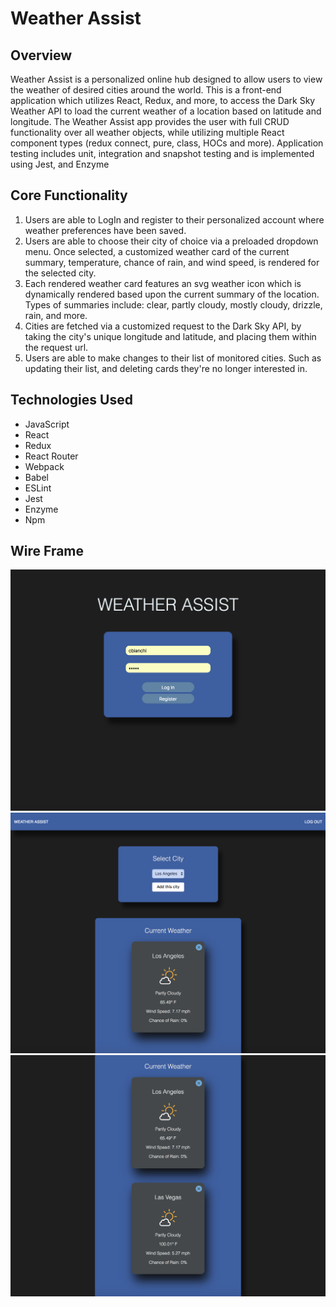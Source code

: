 # Weather Assist

## Overview
Weather Assist is a personalized online hub designed to allow users to view the weather of desired cities around the world. This is a front-end application which utilizes React, Redux, and more, to access the Dark Sky Weather API to load the current weather of a location based on latitude and longitude. The Weather Assist app provides the user with full CRUD functionality over all weather objects, while utilizing multiple React component types (redux connect, pure, class, HOCs and more). Application testing includes unit, integration and snapshot testing and is implemented using Jest, and Enzyme


## Core Functionality
1. Users are able to LogIn and register to their personalized account where weather preferences have been saved.
2. Users are able to choose their city of choice via a preloaded dropdown menu. Once selected, a customized weather card of the current summary, temperature, chance of rain, and wind speed, is rendered for the selected city.
3. Each rendered weather card features an svg weather icon which is dynamically rendered based upon the current summary of the location. Types of summaries include: clear, partly cloudy, mostly cloudy, drizzle, rain, and more.
4. Cities are fetched via a customized request to the Dark Sky API, by taking the city's unique longitude and latitude, and placing them within the request url.
5. Users are able to make changes to their list of monitored cities. Such as updating their list, and deleting cards they're no longer interested in.


## Technologies Used
* JavaScript
* React
* Redux
* React Router
* Webpack
* Babel
* ESLint
* Jest
* Enzyme
* Npm


## Wire Frame
![Login And Register Page](./public/screenshots/LoginAndRegister.png)
![Home Page](./public/screenshots/HomePage.png)
![Weather Cards](./public/screenshots/WeatherCards.png)
